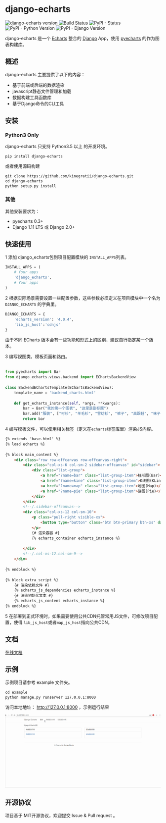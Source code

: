 # django-echarts

![django-echarts version](https://img.shields.io/pypi/v/django-echarts.svg) [![Build Status](https://travis-ci.org/kinegratii/django-echarts.svg?branch=master)](https://travis-ci.org/kinegratii/django-echarts) ![PyPI - Status](https://img.shields.io/pypi/status/django-echarts.svg) ![PyPI - Python Version](https://img.shields.io/pypi/pyversions/django-echarts.svg) ![PyPI - Django Version](https://img.shields.io/pypi/djversions/django-echarts.svg)



django-echarts 是一个 [Echarts](http://echarts.baidu.com/index.html) 整合的  [Django](https://www.djangoproject.com) App，使用 [pyecharts](https://github.com/pyecharts/pyecharts) 的作为图表构建库。

## 概述

django-echarts 主要提供了以下的内容：

- 基于前端或后端的数据渲染
- javascript静态文件管理和加载
- 数据构建工具函数库
- 基于Django命令的CLI工具

## 安装

### Python3 Only

django-echarts 只支持 Python3.5 以上 的开发环境。

```shell
pip install django-echarts
```

或者使用源码构建

```shell
git clone https://github.com/kinegratii/django-echarts.git
cd django-echarts
python setup.py install
```

### 其他

其他安装要求为：

- pyecharts 0.3+
- Django 1.11 LTS 或 Django 2.0+



## 快速使用

1 添加 django_echarts包到项目配置模块的 `INSTALL_APPS`列表。

```python
INSTALL_APPS = (
    # Your apps
    'django_echarts',
    # Your apps
)
```

2 根据实际场景需要设置一些配置参数，这些参数必须定义在项目模块中一个名为 `DJANGO_ECHARTS` 的字典里。

```python
DJANGO_ECHARTS = {
    'echarts_version': '4.0.4',
    'lib_js_host':'cdnjs'
}
```

由于不同 ECharts 版本会有一些功能和形式上的区别，建议自行指定某一个版本。

3 编写视图类，模板页面和路由。

```python

from pyecharts import Bar
from django_echarts.views.backend import EChartsBackendView

class BackendEChartsTemplate(EChartsBackendView):
    template_name = 'backend_charts.html'

    def get_echarts_instance(self, *args, **kwargs):
        bar = Bar("我的第一个图表", "这里是副标题")
        bar.add("服装", ["衬衫", "羊毛衫", "雪纺衫", "裤子", "高跟鞋", "袜子"], [5, 20, 36, 10, 75, 90])
        return bar
```

4 编写模板文件，可以使用相关标签（定义在`echarts`标签库里）渲染JS内容。

```html
{% extends 'base.html' %}
{% load echarts %}

{% block main_content %}
    <div class="row row-offcanvas row-offcanvas-right">
        <div class="col-xs-6 col-sm-2 sidebar-offcanvas" id="sidebar">
            <div class="list-group">
                <a href="?name=bar" class="list-group-item">柱形图(Bar)</a>
                <a href="?name=kine" class="list-group-item">K线图(KLine)</a>
                <a href="?name=map" class="list-group-item">地图(Map)</a>
                <a href="?name=pie" class="list-group-item">饼图(Pie)</a>
            </div>
        </div>
        <!--/.sidebar-offcanvas-->
        <div class="col-xs-12 col-sm-10">
            <p class="pull-right visible-xs">
                <button type="button" class="btn btn-primary btn-xs" data-toggle="offcanvas">Toggle nav</button>
            </p>
            {# 渲染容器 #}
            {% echarts_container echarts_instance %}

        </div>
        <!--/.col-xs-12.col-sm-9-->
    </div>

{% endblock %}

{% block extra_script %}
    {# 渲染依赖文件 #}
    {% echarts_js_dependencies echarts_instance %} 
    {# 渲染初始化文本 #}
    {% echarts_js_content echarts_instance %}
{% endblock %}
```

5 在部署到正式环境时，如果需要使用公共CDN托管常用JS文件，可修改项目配置，使得 `lib_js_host`或者`map_js_host`指向公共CDN。

## 文档

[在线文档](http://django-echarts.readthedocs.io/zh_CN/latest/index.html)

## 示例

示例项目请参考 example 文件夹。

```shell
cd example
python manage.py runserver 127.0.0.1:8000
```

访问本地地址： http://127.0.0.1:8000 ，示例运行结果

![Demo](docs/images/django-echarts-demo.gif)

## 开源协议

项目基于 MIT开源协议，欢迎提交 Issue & Pull request 。
